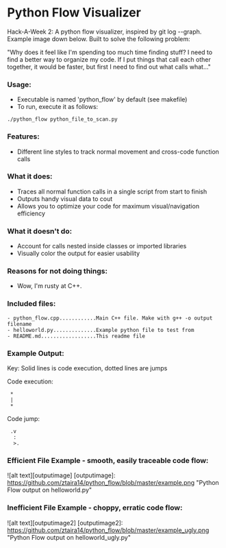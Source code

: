 Python Flow Visualizer
======================

Hack-A-Week 2: A python flow visualizer, inspired by git log --graph. Example
image down below. Built to solve the following problem: 

"Why does it feel like I'm spending too much time finding stuff? I need to
find a better way to organize my code. If I put things that call each other
together, it would be faster, but first I need to find out what calls
what..."

### Usage:
- Executable is named 'python\_flow' by default (see makefile)
- To run, execute it as follows:

`./python_flow python_file_to_scan.py`

### Features:
- Different line styles to track normal movement and cross-code function calls

### What it does:
- Traces all normal function calls in a single script from start to finish
- Outputs handy visual data to cout
- Allows you to optimize your code for maximum visual/navigation efficiency

### What it doesn't do:
- Account for calls nested inside classes or imported libraries
- Visually color the output for easier usability

### Reasons for not doing things:
- Wow, I'm rusty at C++. 

### Included files:
```
- python_flow.cpp............Main C++ file. Make with g++ -o output filename
- helloworld.py..............Example python file to test from 
- README.md..................This readme file
```

### Example Output:
Key: Solid lines is code execution, dotted lines are jumps

Code execution:
```
 *
 |
 *
```

Code jump:
```
 .v
  :
  >.
```

### Efficient File Example - smooth, easily traceable code flow:

![alt text][outputimage]
[outputimage]: https://github.com/ztaira14/python_flow/blob/master/example.png "Python Flow output on helloworld.py"


### Inefficient File Example - choppy, erratic code flow:
![alt text][outputimage2]
[outputimage2]: https://github.com/ztaira14/python_flow/blob/master/example_ugly.png "Python Flow output on helloworld_ugly.py"

